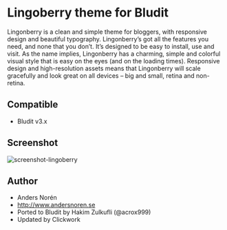 # Lingoberry theme for Bludit
Lingonberry is a clean and simple theme for bloggers, with responsive design and beautiful typography.
Lingonberry’s got all the features you need, and none that you don’t. It’s designed to be easy to install, use and visit.
As the name implies, Lingonberry has a charming, simple and colorful visual style that is easy on the eyes (and on the loading times).
Responsive design and high-resolution assets means that Lingonberry will scale gracefully and look great on all devices – big and small, retina and non-retina.

## Compatible
- Bludit v3.x

## Screenshot
![screenshot-lingoberry](https://github.com/bludit-themes/lingonberry/raw/master/screenshot.png)

## Author
- Anders Norén
- http://www.andersnoren.se
- Ported to Bludit by Hakim Zulkufli (@acrox999)
- Updated by Clickwork
